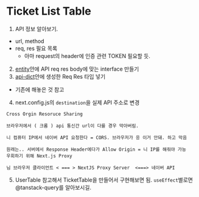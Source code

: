# Ticket List Table

1. API 정보 알아보기.

- url, method
- req, res 필요 목록
  - 아마 request의 header에 인증 관련 TOKEN 필요할 듯.

2. [entity](./src/types/entity)안에 API req res body에 맞는 interface 만들기
3. [api-dict](./src/utils/api-dict.ts)안에 생성한 Req Res 타입 넣기
  - 기존에 해놓은 것 참고
4. next.config.js의 `destination`을 실제 API 주소로 변경

```
Cross Orgin Resoruce Sharing

브라우저에서 ( 크롬 ) api 통신간 url이 다를 경우 막아버림.

니 컴퓨터 IP에서 네이버 API 요청한다 = CORS. 브라우저가 응 이거 안돼. 하고 막음

원래는.. 서버에서 Response Header에다가 Allow Origin = 니 IP를 해줘야 가능
우회하기 위해 Next.js Proxy

님 브라우저 클라이언트 < === > NextJS Proxy Server  <===> 네이버 API
```

5. UserTable 참고해서 TicketTable을 만들어서 구현해보면 됨.
  `useEffect`별로면 @tanstack-query를 알아보시길.
